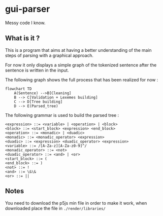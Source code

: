 # gui-parser

Messy code I know.

## What is it ?
This is a program that aims at having a better understanding of the main steps of parsing with a graphical approach.

For now it only displays a simple graph of the tokenized sentence after the sentence is written in the input.

The following graph shows the full process that has been realized for now :
```mermaid
flowchart TD
    A(Sentence) -->B[Cleaning]
    B --> C[Validation + Lexemes building]
    C --> D[Tree building]
    D --> E(Parsed_tree)
```

The following grammar is used to build the parsed tree :

```
<expression> ::= <variable> | <operation> | <block>
<block> ::= <start_block> <expression> <end_block>
<operation> ::= <monadic> | <duadic>
<monadic> ::= <monadic_operator> <expression>
<duadic> ::= <expression> <duadic_operator> <expression>
<variable> ::= /[A-Za-z][A-Za-z0-9]^/
<monadic_operator> ::= <not>
<duadic_operator> ::= <and> | <or>
<start_block> ::= (
<end_block> ::= )
<not> ::= !
<and> ::= \&\&
<or> ::= ||
```

## Notes
You need to download the p5js min file in order to make it work, when downloaded place the file in `./render/libraries/`